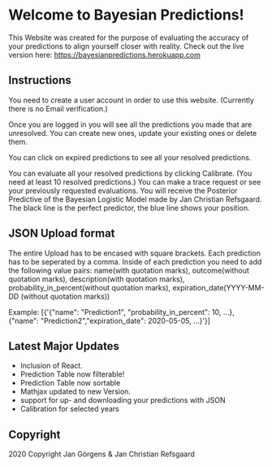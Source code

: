 # Welcome to Bayesian Predictions!
This Website was created for the purpose of evaluating the accuracy of your predictions to align yourself closer with reality.
Check out the live version here: https://bayesianpredictions.herokuapp.com

## Instructions

You need to create a user account in order to use this website. (Currently there is no Email verification.)

Once you are logged in you will see all the predictions you made that are unresolved. You can create new ones, update your existing ones or delete them.

You can click on expired predictions to see all your resolved predictions.

You can evaluate all your resolved predictions by clicking Calibrate. (You need at least 10 resolved predictions.)
You can make a trace request or see your previously requested evaluations. 
You will receive the Posterior Predictive of the Bayesian Logistic Model made by Jan Christian Refsgaard.
The black line is the perfect predictor, the blue line shows your position.



## JSON Upload format
The entire Upload has to be encased with square brackets.
Each prediction has to be seperated by a comma.
Inside of each prediction you need to add the following value pairs: name(with quotation marks), outcome(without quotation marks), description(with quotation marks), probability_in_percent(without quotation marks), expiration_date(YYYY-MM-DD (without quotation marks))

Example:  [{'{"name": "Prediction1", "probability_in_percent": 10, ...}, {"name": "Prediction2","expiration_date": 2020-05-05, ...}'}]

## Latest Major Updates
+ Inclusion of React.
+ Prediction Table now filterable!
+ Prediction Table now sortable
+ Mathjax updated to new Version.
+ support for up- and downloading your predictions with JSON
+ Calibration for selected years


## Copyright
2020 Copyright Jan Görgens & Jan Christian Refsgaard
